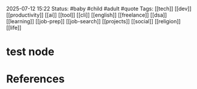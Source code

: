 2025-07-12 15:22
Status: #baby #child #adult #quote
Tags: [[tech]] [[dev]] [[productivity]] [[ai]] [[tool]] [[cli]] [[english]] [[freelance]] [[dsa]] [[learning]] [[job-prep]] [[job-search]] [[projects]] [[social]] [[religion]] [[life]]

# test node



# References